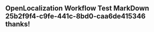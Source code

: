 <properties
ms.topic="hero-topic1"
ms.test1="hero-topic"
ms.test2="test"/>

## OpenLocalization Workflow Test MarkDown 25b2f9f4-c9fe-441c-8bd0-caa6de415346 thanks!
